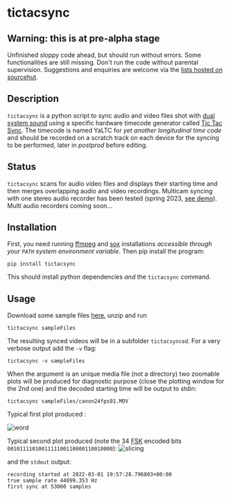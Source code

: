 # tictacsync

## Warning: this is at pre-alpha stage

Unfinished sloppy code ahead, but should run without errors. Some functionalities are still missing. Don't run the code without parental supervision. Suggestions and enquiries are welcome via the [lists hosted on sourcehut](https://sr.ht/~proflutz/TicTacSync/lists).

## Description

`tictacsync` is a python script to sync audio and video files shot
with [dual system sound](https://www.learnlightandsound.com/blog/2017/2/23/how-to-record-sound-for-video-dual-systemsync-sound)  using a specific hardware timecode generator
called [Tic Tac Sync](https://tictacsync.org). The timecode is named YaLTC for *yet
another longitudinal time code* and should be recorded on a scratch
track on each device for the syncing to be performed, later in _postprod_ before editing.

## Status

`tictacsync`  scans for audio video files and displays their starting time and then merges overlapping audio and video recordings. Multicam syncing with one stereo audio recorder has been tested (spring 2023, [see demo](https://youtu.be/pklTSTi7cqs)). Multi audio recorders coming soon... 


## Installation

First, you need running [ffmpeg](https://windowsloop.com/install-ffmpeg-windows-10/) and [sox](http://sox.sourceforge.net/) installations _accessible through your `PATH` system environment variable_.
Then pip install the program:


    pip install tictacsync


This should install python dependencies _and_ the `tictacsync` command.
## Usage

Download some sample files [here](https://tictacsync.org/sampleFiles.zip), unzip and run 

    tictacsync sampleFiles
The resulting synced videos will be in a subfolder `tictacsynced`. For a very verbose output add the `-v` flag:

    tictacsync -v sampleFiles

When the argument is an unique media file (not a directory) two zoomable plots will be produced for diagnostic purpose (close the plotting window for the 2nd one) and the decoded starting time will be output to stdin:

    tictacsync sampleFiles/canon24fps01.MOV

Typical first plot produced :

![word](https://mamot.fr/system/media_attachments/files/110/279/794/002/305/269/original/0198908c6eb5c592.png)

Typical second plot produced (note the 34 [FSK](https://en.wikipedia.org/wiki/Frequency-shift_keying) encoded bits `0010111101001111100110000110010000`):
![slicing](https://mamot.fr/system/media_attachments/files/110/279/794/021/372/766/original/6ec62bb417115f52.png)

and the `stdout` output:

```
recording started at 2022-03-01 19:57:28.796803+00:00
true sample rate 44099.353 Hz
first sync at 53060 samples
```


<!-- To run some tests, from top level `git cloned` dir:

    cd tictacsync ; python -m pytest
 Yes, the coverage is low. -->